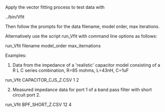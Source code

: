 Apply the vector fitting process to test data with

../bin/Vfit

Then follow the prompts for the data filename, model order, max iterations.

Alternatively use the script run_Vfit with command line options as follows:

run_Vfit filename model_order max_iternations

Examples:

1. Data from the impedance of a 'realistic' capacitor model consisting of a 
R L C series combination, R=85 mohms, L=43nH, C=1uF

run_Vfit CAPACITOR_CJS_Z.CSV 1 2

2. Measured impedance data for port 1 of a band pass filter with short circuit port 2.

run_Vfit BPF_SHORT_Z.CSV 12 4 
